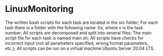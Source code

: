 # LinuxMonitoring

The written bash scripts for each task are located in the src folder;
For each task there is a folder with the following name: 0x, where x is the task number;
All scripts are decomposed and split into several files;
The main script file for each task is named main.sh;
All scripts have checks for incorrect input (not all parameters specified, wrong format parameters, etc.);
All scripts can be run on a virtual machine Ubuntu Server 20.04 LTS.
